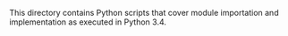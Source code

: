 This directory contains Python scripts that cover module importation and implementation as executed in Python 3.4.
